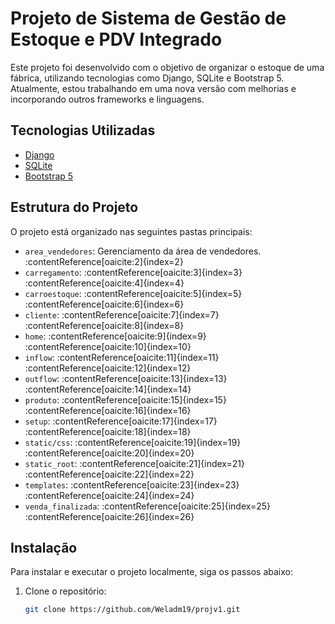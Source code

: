 # Projeto de Sistema de Gestão de Estoque e PDV Integrado

Este projeto foi desenvolvido com o objetivo de organizar o estoque de uma fábrica, utilizando tecnologias como Django, SQLite e Bootstrap 5. Atualmente, estou trabalhando em uma nova versão com melhorias e incorporando outros frameworks e linguagens.

## Tecnologias Utilizadas

- [Django](https://www.djangoproject.com/)
- [SQLite](https://www.sqlite.org/index.html)
- [Bootstrap 5](https://getbootstrap.com/)

## Estrutura do Projeto

O projeto está organizado nas seguintes pastas principais:

- `area_vendedores`: Gerenciamento da área de vendedores.&#8203;:contentReference[oaicite:2]{index=2}
- `carregamento`: :contentReference[oaicite:3]{index=3}&#8203;:contentReference[oaicite:4]{index=4}
- `carroestoque`: :contentReference[oaicite:5]{index=5}&#8203;:contentReference[oaicite:6]{index=6}
- `cliente`: :contentReference[oaicite:7]{index=7}&#8203;:contentReference[oaicite:8]{index=8}
- `home`: :contentReference[oaicite:9]{index=9}&#8203;:contentReference[oaicite:10]{index=10}
- `inflow`: :contentReference[oaicite:11]{index=11}&#8203;:contentReference[oaicite:12]{index=12}
- `outflow`: :contentReference[oaicite:13]{index=13}&#8203;:contentReference[oaicite:14]{index=14}
- `produto`: :contentReference[oaicite:15]{index=15}&#8203;:contentReference[oaicite:16]{index=16}
- `setup`: :contentReference[oaicite:17]{index=17}&#8203;:contentReference[oaicite:18]{index=18}
- `static/css`: :contentReference[oaicite:19]{index=19}&#8203;:contentReference[oaicite:20]{index=20}
- `static_root`: :contentReference[oaicite:21]{index=21}&#8203;:contentReference[oaicite:22]{index=22}
- `templates`: :contentReference[oaicite:23]{index=23}&#8203;:contentReference[oaicite:24]{index=24}
- `venda_finalizada`: :contentReference[oaicite:25]{index=25}&#8203;:contentReference[oaicite:26]{index=26}

## Instalação

Para instalar e executar o projeto localmente, siga os passos abaixo:

1. Clone o repositório:

   ```bash
   git clone https://github.com/Weladm19/projv1.git
